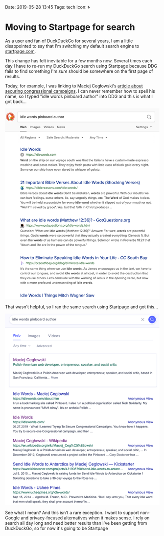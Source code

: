 Date: 2019-05-28 13:45
Tags: tech
Icon: 🌀

# Moving to Startpage for search

As a user and fan of DuckDuckGo for several years, I am a little disappointed to say that I'm switching my default search engine to [startpage.com](https://www.startpage.com). 

This change has felt inevitable for a few months now. Several times each day I have to re-run my DuckDuckGo search using Startpage because DDG fails to find something I'm _sure_ should be somewhere on the first page of results. 

Today, for example, I was linking to Maciej Cegłowski's [article about securing congressional campaigns](https://idlewords.com/2019/05/what_i_learned_trying_to_secure_congressional_campaigns.htm). I can never remember how to spell his name, so I typed "idle words pinboard author" into DDG and this is what I got back...

![DuckDuckGo Search](/_img/2019/2019-05-28-ddg.png)

That wasn't helpful, so I ran the same search using Startpage and got this...

![Startpage Search](/_img/2019/2019-05-28-startpage.png)

See what I mean? And this isn't a rare exception. I want to support non-Google and privacy-focused alternatives when it makes sense. I rely on search all day long and need better results than I've been getting from DuckDuckGo, so for now it's going to be Startpage